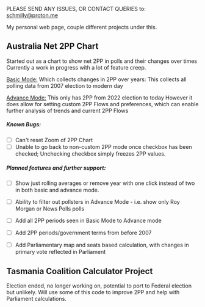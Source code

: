 PLEASE SEND ANY ISSUES, OR CONTACT QUERIES to: schmilly@proton.me

My personal web page, couple different projects under this. 

## Australia Net 2PP Chart

Started out as a chart to show net 2PP in polls and their changes over times
Currently a work in progress with a lot of feature creep.

[Basic Mode:](https://schmilly.github.io/2PP%20Net/2PP.html)
Which collects changes in 2PP over years:
This collects all polling data from 2007 election to modern day

[Advance Mode:](https://schmilly.github.io/2PP%20Net/Advance_Mode.html)
This only has 2PP from 2022 election to today
However it does allow for setting custom 2PP Flows and preferences, which can enable further analysis of trends and current 2PP Flows

##### Known Bugs:
- [ ] Can't reset Zoom of 2PP Chart
- [ ] Unable to go back to non-custom 2PP mode once checkbox has been checked; Unchecking checkbox simply freezes 2PP values.

##### Planned features and further support:
- [ ] Show just rolling averages or remove year with one click instead of two in both basic and advance mode.
- [ ] Ability to filter out pollsters in Advance Mode - i.e. show only Roy Morgan or News Polls polls
- [ ] Add all 2PP periods seen in Basic Mode to Advance mode
- [ ] Add 2PP periods/government terms from before 2007 
- [ ] Add Parliamentary map and seats based calculation, with changes in primary vote reflected in Parliament


## Tasmania Coalition Calculator Project

Election ended, no longer working on, potential to port to Federal election but unlikely. Will use some of this code to improve 2PP and help with Parliament calculations.
